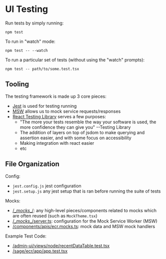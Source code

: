 # UI Testing

Run tests by simply running:

```
npm test
```

To run in "watch" mode:

```
npm test -- --watch
```

To run a particular set of tests (without using the "watch" prompts):

```
npm test -- path/to/some.test.tsx
```

## Tooling

The testing framework is made up 3 core pieces:

- [Jest](https://jestjs.io/) is used for testing running
- [MSW](https://mswjs.io/) allows us to mock service requests/responses
- [React Testing Library](https://testing-library.com/docs/react-testing-library/intro) serves a few purposes:
  * "The more your tests resemble the way your software is used, the more confidence they can give you" --Testing Library
  * The addition of layers on top of jsdom to make querying and assertion easier, and with some focus on accessibility
  * Making integration with react easier
  * etc


## File Organization

Config:

* `jest.config.js` jest configuration
* `jest.setup.js` any jest setup that is ran before running the suite of tests

Mocks:

* [/\__mocks__/](../__mocks__/): any high-level pieces/components related to mocks which are often reused (such as `MockTheme.tsx`)
* [/\__mocks__/server.ts](/__mocks__/server.ts): configuration for the Mock Service Worker (MSW)
* [/components/apis/ecr.mocks.ts](/components/apis/ecr.mocks.ts): mock data and MSW mock handlers

Example Test Code:

* [/admin-ui/views/node/recentDataTable.test.tsx](/admin-ui/views/node/recentDataTable.test.tsx)
* [/sage/ecr/app/app.test.tsx](/sage/ecr/app/app.test.tsx)

